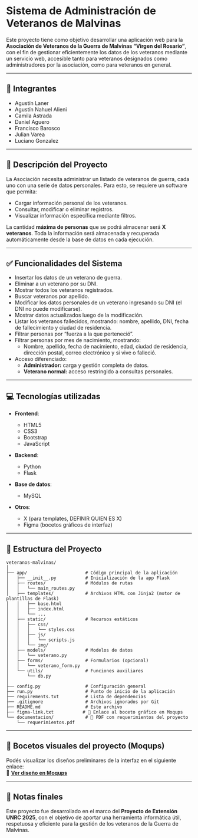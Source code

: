 # Sistema de Administración de Veteranos de Malvinas

Este proyecto tiene como objetivo desarrollar una aplicación web para la **Asociación de Veteranos de la Guerra de Malvinas “Virgen del Rosario”**, con el fin de gestionar eficientemente los datos de los veteranos mediante un servicio web, accesible tanto para veteranos designados como administradores por la asociación, como para veteranos en general.

---

## 👥 Integrantes

- Agustín Laner 
- Agustín Nahuel Alieni 
- Camila Astrada 
- Daniel Aguero 
- Francisco Barosco 
- Julian Varea 
- Luciano Gonzalez 

---

## 🧠 Descripción del Proyecto

La Asociación necesita administrar un listado de veteranos de guerra, cada uno con una serie de datos personales. Para esto, se requiere un software que permita:

- Cargar información personal de los veteranos.
- Consultar, modificar o eliminar registros.
- Visualizar información específica mediante filtros.

La cantidad **máxima de personas** que se podrá almacenar será **X veteranos**. Toda la información será almacenada y recuperada automáticamente desde la base de datos en cada ejecución.

---

## ✅ Funcionalidades del Sistema

- Insertar los datos de un veterano de guerra.
- Eliminar a un veterano por su DNI.
- Mostrar todos los veteranos registrados.
- Buscar veteranos por apellido.
- Modificar los datos personales de un veterano ingresando su DNI (el DNI no puede modificarse).
- Mostrar datos actualizados luego de la modificación.
- Listar los veteranos fallecidos, mostrando: nombre, apellido, DNI, fecha de fallecimiento y ciudad de residencia.
- Filtrar personas por “fuerza a la que perteneció”.
- Filtrar personas por mes de nacimiento, mostrando:
  - Nombre, apellido, fecha de nacimiento, edad, ciudad de residencia, dirección postal, correo electrónico y si vive o falleció.
- Acceso diferenciado:
  - **Administrador:** carga y gestión completa de datos.
  - **Veterano normal:** acceso restringido a consultas personales.

---

## 💻 Tecnologías utilizadas

- **Frontend**:
  - HTML5
  - CSS3
  - Bootstrap
  - JavaScript

- **Backend**:
  - Python
  - Flask

- **Base de datos**:
  - MySQL

- **Otros**:
  - X (para templates, DEFINIR QUIEN ES X)
  - Figma (bocetos gráficos de interfaz)

---

## 📁 Estructura del Proyecto

```
veteranos-malvinas/
│
├── app/                      # Código principal de la aplicación
│   ├── __init__.py           # Inicialización de la app Flask
│   ├── routes/               # Módulos de rutas
│   │   └── main_routes.py
│   ├── templates/            # Archivos HTML con Jinja2 (motor de plantillas de Flask)
│   │   ├── base.html
│   │   ├── index.html
│   │   └── ...
│   ├── static/               # Recursos estáticos
│   │   ├── css/
│   │   │   └── styles.css
│   │   ├── js/
│   │   │   └── scripts.js
│   │   └── img/
│   ├── models/               # Modelos de datos
│   │   └── veterano.py
│   ├── forms/                # Formularios (opcional)
│   │   └── veterano_form.py
│   └── utils/                # Funciones auxiliares
│       └── db.py
│
├── config.py                 # Configuración general
├── run.py                    # Punto de inicio de la aplicación
├── requirements.txt          # Lista de dependencias
├── .gitignore                # Archivos ignorados por Git
├── README.md                 # Este archivo
├── figma-link.txt           # 🔗 Enlace al boceto gráfico en Moqups
└── documentacion/            # 📄 PDF con requerimientos del proyecto
    └── requerimientos.pdf
```

---

## 🧩 Bocetos visuales del proyecto (Moqups)

Podés visualizar los diseños preliminares de la interfaz en el siguiente enlace:  
📌 **[Ver diseño en Moqups](https://www.figma.com/design/lnTIY4ccpOcWNXkZkoarZG)**

---

## 📌 Notas finales

Este proyecto fue desarrollado en el marco del **Proyecto de Extensión UNRC 2025**, con el objetivo de aportar una herramienta informática útil, respetuosa y eficiente para la gestión de los veteranos de la Guerra de Malvinas.
